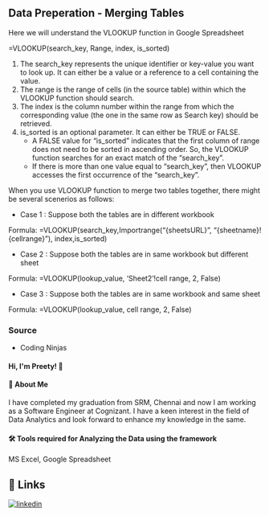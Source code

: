 ## Data Preperation - Merging Tables

Here we will understand the VLOOKUP function in Google Spreadsheet


=VLOOKUP(search_key, Range, index, is_sorted)

1. The search_key represents the unique identifier or key-value you want to look up. It can either be a value or a reference to a cell containing the value.
2. The range is the range of cells (in the source table) within which the VLOOKUP function should search.
3. The index is the column number within the range from which the corresponding value (the one in the same row as Search key) should be retrieved.
4. is_sorted is an optional parameter. It can either be TRUE or FALSE.
   * A FALSE value for “is_sorted” indicates that the first column of range does not need to be sorted in ascending order. So, the VLOOKUP function searches for an exact match of the “search_key”.
    * If there is more than one value equal to “search_key”, then VLOOKUP accesses the first occurrence of the “search_key”.

When you use VLOOKUP function to merge two tables together, there might be several scenerios as follows:

- Case 1 : Suppose both the tables are in different workbook

Formula: =VLOOKUP(search_key,Importrange(“{sheetsURL}”, “{sheetname}!{cellrange}”), index,is_sorted)

- Case 2 : Suppose both the tables are in same workbook but different sheet

Formula: =VLOOKUP(lookup_value, ‘Sheet2’!cell range, 2, False)

- Case 3 : Suppose both the tables are in same workbook and same sheet

Formula: =VLOOKUP(lookup_value, cell range, 2, False)











### Source

- Coding Ninjas

#### Hi, I'm Preety! 👋


#### 🚀 About Me
I have completed my graduation from SRM, Chennai and now I am working as a Software Engineer at Cognizant. I have a keen interest in the field of Data Analytics and look forward to enhance my knowledge in the same. 


#### 🛠 Tools required for Analyzing the Data using the framework
MS Excel, Google Spreadsheet


## 🔗 Links
[![linkedin](https://img.shields.io/badge/linkedin-0A66C2?style=for-the-badge&logo=linkedin&logoColor=white)](https://www.linkedin.com/in/preety-manna-687a73194/) 
  
